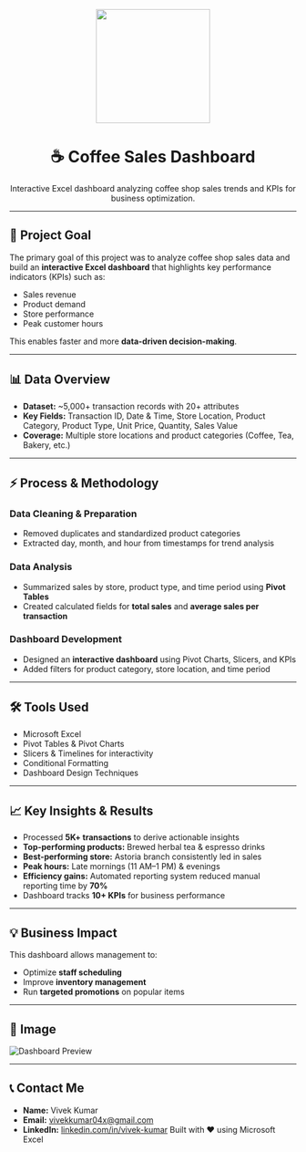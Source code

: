 <p align="center">
  <img src="https://media.giphy.com/media/qgQUggAC3Pfv687qPC/giphy.gif" width="200"/>
</p>

<h1 align="center">☕ Coffee Sales Dashboard</h1>

<p align="center">
  Interactive Excel dashboard analyzing coffee shop sales trends and KPIs for business optimization.
</p>

---

## 🎯 Project Goal
The primary goal of this project was to analyze coffee shop sales data and build an **interactive Excel dashboard** that highlights key performance indicators (KPIs) such as:

- Sales revenue
- Product demand
- Store performance
- Peak customer hours  

This enables faster and more **data-driven decision-making**.

---

## 📊 Data Overview
- **Dataset:** ~5,000+ transaction records with 20+ attributes  
- **Key Fields:** Transaction ID, Date & Time, Store Location, Product Category, Product Type, Unit Price, Quantity, Sales Value  
- **Coverage:** Multiple store locations and product categories (Coffee, Tea, Bakery, etc.)

---

## ⚡ Process & Methodology

### Data Cleaning & Preparation
- Removed duplicates and standardized product categories  
- Extracted day, month, and hour from timestamps for trend analysis  

### Data Analysis
- Summarized sales by store, product type, and time period using **Pivot Tables**  
- Created calculated fields for **total sales** and **average sales per transaction**

### Dashboard Development
- Designed an **interactive dashboard** using Pivot Charts, Slicers, and KPIs  
- Added filters for product category, store location, and time period

---

## 🛠 Tools Used
- Microsoft Excel  
- Pivot Tables & Pivot Charts  
- Slicers & Timelines for interactivity  
- Conditional Formatting  
- Dashboard Design Techniques  

---

## 📈 Key Insights & Results
- Processed **5K+ transactions** to derive actionable insights  
- **Top-performing products:** Brewed herbal tea & espresso drinks  
- **Best-performing store:** Astoria branch consistently led in sales  
- **Peak hours:** Late mornings (11 AM–1 PM) & evenings  
- **Efficiency gains:** Automated reporting system reduced manual reporting time by **70%**  
- Dashboard tracks **10+ KPIs** for business performance

---

## 💡 Business Impact
This dashboard allows management to:  
- Optimize **staff scheduling**  
- Improve **inventory management**  
- Run **targeted promotions** on popular items  

---

## 🔗 Image
![Dashboard Preview](file:///C:/Users/vivek%20kumar/OneDrive/Pictures/Screenshots/Image.png)

---

<p align="center">


  ## 📞 Contact Me
- **Name:** Vivek Kumar  
- **Email:** [vivekkumar04x@gmail.com](mailto:vivekkumar04x@gmail.com)  
- **LinkedIn:** [linkedin.com/in/vivek-kumar](www.linkedin.com/in/vivekkumar2002)
  Built with ❤️ using Microsoft Excel
</p>
